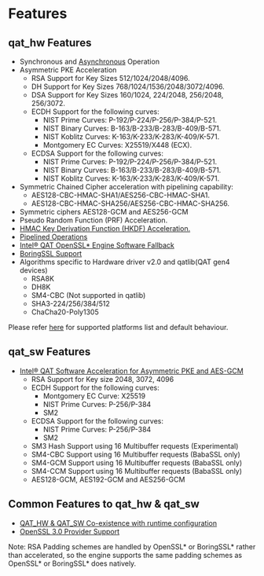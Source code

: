 # Features

## qat_hw Features
* Synchronous and [Asynchronous](async_job.md) Operation
* Asymmetric PKE Acceleration
    * RSA Support for Key Sizes 512/1024/2048/4096.
    * DH Support for Key Sizes 768/1024/1536/2048/3072/4096.
    * DSA Support for Key Sizes 160/1024, 224/2048, 256/2048, 256/3072.
    * ECDH Support for the following curves:
        * NIST Prime Curves: P-192/P-224/P-256/P-384/P-521.
        * NIST Binary Curves: B-163/B-233/B-283/B-409/B-571.
        * NIST Koblitz Curves: K-163/K-233/K-283/K-409/K-571.
        * Montgomery EC Curves: X25519/X448 (ECX).
    * ECDSA Support for the following curves:
        * NIST Prime Curves: P-192/P-224/P-256/P-384/P-521.
        * NIST Binary Curves: B-163/B-233/B-283/B-409/B-571.
        * NIST Koblitz Curves: K-163/K-233/K-283/K-409/K-571.
* Symmetric Chained Cipher acceleration with pipelining capability:
    * AES128-CBC-HMAC-SHA1/AES256-CBC-HMAC-SHA1.
    * AES128-CBC-HMAC-SHA256/AES256-CBC-HMAC-SHA256.
* Symmetric ciphers AES128-GCM and AES256-GCM
* Pseudo Random Function (PRF) Acceleration.
* [HMAC Key Derivation Function (HKDF) Acceleration.](qat_hw.md#intel-qat-openssl-engine-hkdf-support)
* [Pipelined Operations](qat_hw.md#using-the-openssl-pipelining-capability)
* [Intel&reg; QAT OpenSSL\* Engine Software Fallback](qat_hw.md#intel-qat-openssl-engine-software-fallback-feature)
* [BoringSSL Support](bssl_support.md)
* Algorithms specific to Hardware driver v2.0 and qatlib(QAT gen4 devices)
  *  RSA8K
  *  DH8K
  *  SM4-CBC (Not supported in qatlib)
  *  SHA3-224/256/384/512
  *  ChaCha20-Poly1305

Please refer [here](qat_hw_algo.md) for supported platforms list and default behaviour.

## qat_sw Features
* [Intel&reg; QAT Software Acceleration for Asymmetric PKE and AES-GCM](qat_sw.md)
    * RSA Support for Key size 2048, 3072, 4096
    * ECDH Support for the following curves:
        * Montgomery EC Curve: X25519
        * NIST Prime Curves: P-256/P-384
        * SM2
    * ECDSA Support for the following curves:
        * NIST Prime Curves: P-256/P-384
        * SM2
    * SM3 Hash Support using 16 Multibuffer requests (Experimental)
    * SM4-CBC Support using 16 Multibuffer requests (BabaSSL only)
    * SM4-GCM Support using 16 Multibuffer requests (BabaSSL only)
    * SM4-CCM Support using 16 Multibuffer requests (BabaSSL only)
    * AES128-GCM, AES192-GCM and AES256-GCM

## Common Features to qat_hw & qat_sw
* [QAT_HW & QAT_SW Co-existence with runtime configuration](qat_common.md#qat-hw-and-qat-sw-co-existence)
* [OpenSSL 3.0 Provider Support](qat_common.md#openssl-30-provider-support)

Note: RSA Padding schemes are handled by OpenSSL\* or BoringSSL\* rather than accelerated, so the
engine supports the same padding schemes as OpenSSL\* or BoringSSL\* does natively.

